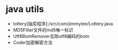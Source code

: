 java utils
====
* lottery[抽奖程序]:/src/com/jimmylee/Lottery.java
* MD5Filter文件的md5唯一标识
* Utf8BomRemover去除utf8编码的bom
* Coder加密解密方法
